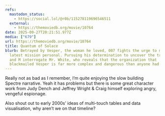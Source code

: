 ```yaml
---
refs:
  mastodon_status:
    - https://social.lol/@r0b/115278119696546511
  external:
    - https://themoviedb.org/movie/10764
date: 2025-09-27T20:21:51.977Z
media: ["679"]
url: https://themoviedb.org/movie/10764
title: Quantum of Solace
blurb: Betrayed by Vesper, the woman he loved, 007 fights the urge to make his
  latest mission personal. Pursuing his determination to uncover the truth, Bond
  and M interrogate Mr. White, who reveals that the organization that
  blackmailed Vesper is far more complex and dangerous than anyone had imagined.
---
```


Really not as bad as I remember, I’m quite enjoying the slow building Spectre narrative. Yeah it has problems but there is some great character work from Judy Dench and Jeffrey Wright & Craig himself exploring angry, vengeful espionage.

Also shout out to early 2000s’ ideas of multi-touch tables and data visualisation, why aren’t we on that timeline?
